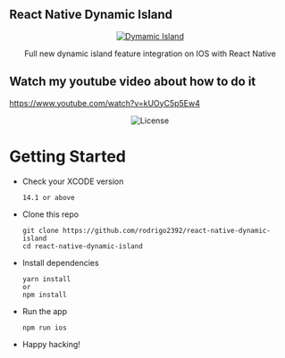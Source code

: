 ## React Native Dynamic Island

<p  align="center">
<a href="c">
		<img src="https://i.postimg.cc/Qtm7pQBZ/portada2.png"  alt="Dymamic Island"  title="Dymamic Island" />
	</a>
</p>

<p align="center">
  Full new dynamic island feature integration on IOS with React Native
</p>

## Watch my youtube video about how to do it
<a href="https://www.youtube.com/watch?v=kUOyC5p5Ew4">https://www.youtube.com/watch?v=kUOyC5p5Ew4</a>




<p align="center">
    <img src="https://img.shields.io/npm/l/@tabler/icons.svg" alt="License">
</p>


# Getting Started

- Check your XCODE version

  ```
  14.1 or above
  ```

- Clone this repo

  ```
  git clone https://github.com/rodrigo2392/react-native-dynamic-island
  cd react-native-dynamic-island
  ```

- Install dependencies

  ```
  yarn install
  or
  npm install
  ```

- Run the app

  ```
  npm run ios
  ```

- Happy hacking!